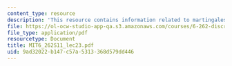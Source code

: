 ```yaml
---
content_type: resource
description: 'This resource contains information related to martingales. '
file: https://ol-ocw-studio-app-qa.s3.amazonaws.com/courses/6-262-discrete-stochastic-processes-spring-2011/9ad32022b147c57a5313368d579dd446_MIT6_262S11_lec23.pdf
file_type: application/pdf
resourcetype: Document
title: MIT6_262S11_lec23.pdf
uid: 9ad32022-b147-c57a-5313-368d579dd446
---
```

